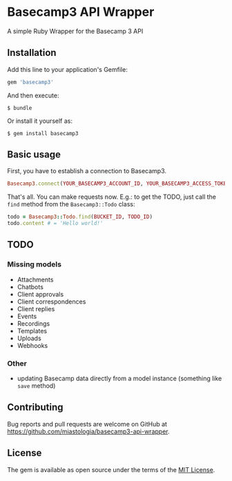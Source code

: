 # Basecamp3 API Wrapper

A simple Ruby Wrapper for the Basecamp 3 API

## Installation

Add this line to your application's Gemfile:

```ruby
gem 'basecamp3'
```

And then execute:

    $ bundle

Or install it yourself as:

    $ gem install basecamp3

## Basic usage

First, you have to establish a connection to Basecamp3.
```ruby
Basecamp3.connect(YOUR_BASECAMP3_ACCOUNT_ID, YOUR_BASECAMP3_ACCESS_TOKEN)
```

That's all. You can make requests now. 
E.g.: to get the TODO, just call the `find` method from the `Basecamp3::Todo` class:
```ruby
todo = Basecamp3::Todo.find(BUCKET_ID, TODO_ID)
todo.content # = 'Hello world!'
```

## TODO

### Missing models
* Attachments
* Chatbots
* Client approvals
* Client correspondences
* Client replies
* Events
* Recordings
* Templates
* Uploads
* Webhooks

### Other
* updating Basecamp data directly from a model instance (something like `save` method)

## Contributing

Bug reports and pull requests are welcome on GitHub at https://github.com/miastologia/basecamp3-api-wrapper.


## License

The gem is available as open source under the terms of the [MIT License](http://opensource.org/licenses/MIT).

